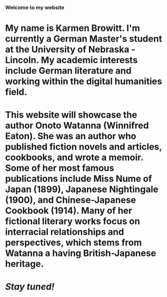 ### Welcome to my website

# My name is Karmen Browitt. I'm currently a German Master's student at the University of Nebraska - Lincoln. My academic interests include German literature and working within the digital humanities field. 

# This website will showcase the author Onoto Watanna (Winnifred Eaton). She was an author who published fiction novels and articles, cookbooks, and wrote a memoir. Some of her most famous publications include Miss Nume of Japan (1899), Japanese Nightingale (1900), and Chinese-Japanese Cookbook (1914). Many of her fictional literary works focus on interracial relationships and perspectives, which stems from Watanna a having British-Japanese heritage.  

# _Stay tuned!_
